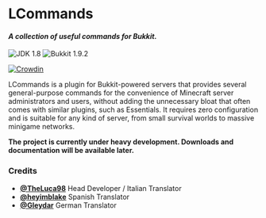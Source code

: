 # LCommands
#### _A collection of useful commands for Bukkit._
![JDK 1.8](https://img.shields.io/badge/JDK-1.8-orange.png)
![Bukkit 1.9.2](https://img.shields.io/badge/Bukkit-1.9.2-blue.png)

[![Crowdin](https://d322cqt584bo4o.cloudfront.net/lcommands/localized.svg)](https://crowdin.com/project/lcommands)

LCommands is a plugin for Bukkit-powered servers that provides several general-purpose commands for the convenience of
Minecraft server administrators and users, without adding the unnecessary bloat that often comes with similar plugins,
such as Essentials. It requires zero configuration and is suitable for any kind of server, from small survival worlds to
massive minigame networks.

**The project is currently under heavy development. Downloads and documentation will be available later.**

### Credits

* **[@TheLuca98](https://github.com/TheLuca98)** Head Developer / Italian Translator
* **[@heyimblake](https://github.com/heyimblake)** Spanish Translator
* **[@Gleydar](https://github.com/Gleydar)** German Translator
